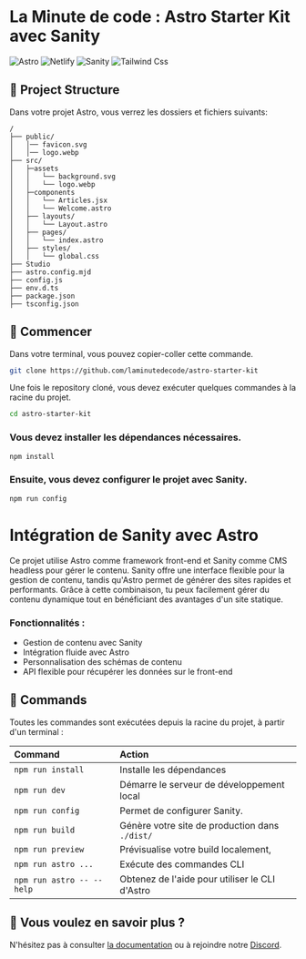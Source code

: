 # La Minute de code : Astro Starter Kit avec Sanity

![Astro](https://img.shields.io/badge/astro-%232C2052.svg?style=for-the-badge&logo=astro&logoColor=white)
![Netlify](https://img.shields.io/badge/Netlify-00C7B7?style=for-the-badge&logo=netlify&logoColor=white)
![Sanity](https://img.shields.io/badge/sanity-F03E2F?style=for-the-badge&logo=sanity&logoColor=white)
![Tailwind Css](https://img.shields.io/badge/Tailwind_CSS-38B2AC?style=for-the-badge&logo=tailwind-css&logoColor=white)

## 🚀 Project Structure

Dans votre projet Astro, vous verrez les dossiers et fichiers suivants:

```text
/
├── public/
│   │── favicon.svg
│   │── logo.webp
├── src/
│   ├─assets
│   │   └── background.svg
│   │   └── logo.webp
│   ├─components
│   │   └── Articles.jsx
│   │   └── Welcome.astro
│   ├── layouts/
│   │   └── Layout.astro
│   ├── pages/
│   │   └── index.astro
│   ├── styles/
│   │   └── global.css
├── Studio
├── astro.config.mjd
├── config.js
├── env.d.ts
├── package.json
├── tsconfig.json
```

## 🌟 Commencer

Dans votre terminal, vous pouvez copier-coller cette commande.

```bash
git clone https://github.com/laminutedecode/astro-starter-kit
```
Une fois le repository cloné, vous devez exécuter quelques commandes à la racine du projet.
```bash
cd astro-starter-kit
```

### Vous devez installer les dépendances nécessaires.

```bash
npm install
```

### Ensuite, vous devez configurer le projet avec Sanity.
```bash
npm run config
```

# Intégration de Sanity avec Astro

Ce projet utilise Astro comme framework front-end et Sanity comme CMS headless pour gérer le contenu. Sanity offre une interface flexible pour la gestion de contenu, tandis qu'Astro permet de générer des sites rapides et performants. Grâce à cette combinaison, tu peux facilement gérer du contenu dynamique tout en bénéficiant des avantages d'un site statique.

### Fonctionnalités :
 - Gestion de contenu avec Sanity
 - Intégration fluide avec Astro
 - Personnalisation des schémas de contenu
 - API flexible pour récupérer les données sur le front-end

## 🧞 Commands

Toutes les commandes sont exécutées depuis la racine du projet, à partir d'un terminal :


| Command                   | Action                                           |
| :------------------------ | :----------------------------------------------- |
| `npm run install`         | Installe les dépendances                         |
| `npm run dev`             | Démarre le serveur de développement local        |
| `npm run config`          | Permet de configurer Sanity.                     |
| `npm run build`           | Génère votre site de production dans `./dist/`   |
| `npm run preview`         | Prévisualise votre build localement,             |
| `npm run astro ...`       | Exécute des commandes CLI                        |
| `npm run astro -- --help` | Obtenez de l'aide pour utiliser le CLI d'Astro   |

## 👀 Vous voulez en savoir plus ?

N'hésitez pas à consulter  [la documentation](https://docs.astro.build) ou à rejoindre notre [Discord](https://discord.gg/vR5PGsMF3q).
